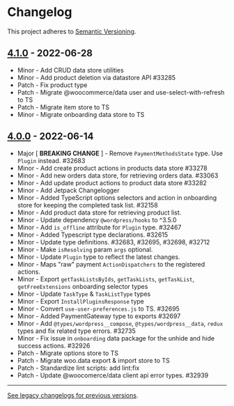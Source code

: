 # Changelog 

This project adheres to [Semantic Versioning](https://semver.org/spec/v2.0.0.html).

## [4.1.0](https://www.npmjs.com/package/@woocommerce/packages/js/data/v/4.1.0) - 2022-06-28 

-   Minor - Add CRUD data store utilities
-   Minor - Add product deletion via datastore API #33285
-   Patch - Fix product type
-   Patch - Migrate @woocommerce/data user and use-select-with-refresh to TS
-   Patch - Migrate item store to TS
-   Minor - Migrate onboarding data store to TS

## [4.0.0](https://www.npmjs.com/package/@woocommerce/packages/js/data/v/4.0.0) - 2022-06-14 

-   Major [ **BREAKING CHANGE** ] - Remove `PaymentMethodsState` type. Use `Plugin` instead. #32683
-   Minor - Add create product actions in products data store #33278
-   Minor - Add new orders data store, for retrieving orders data. #33063
-   Minor - Add update product actions to product data store #33282
-   Minor - Add Jetpack Changelogger
-   Minor - Added TypeScript options selectors and action in onboarding store for keeping the completed task list. #32158
-   Minor - Add product data store for retrieving product list.
-   Minor - Update dependency `@wordpress/hooks` to ^3.5.0
-   Minor - Add `is_offline` attribute for `Plugin` type. #32467
-   Minor - Added Typescript type declarations. #32615
-   Minor - Update type definitions. #32683, #32695, #32698, #32712
-   Minor - Make `isResolving` param `args` optional.
-   Minor - Update `Plugin` type to reflect the latest changes.
-   Minor - Maps "raw" payment `ActionDispatchers` to the registered actions.
-   Minor - Export `getTaskListsByIds`, `getTaskLists`, `getTaskList`, `getFreeExtensions` onboarding selector types
-   Minor - Update `TaskType` & `TaskListType` types
-   Minor - Export `InstallPluginsResponse` type
-   Minor - Convert `use-user-preferences.js` to TS. #32695
-   Minor - Added PaymentGateway type to exports #32697
-   Minor - Add `@types/wordpress__compose`, `@types/wordpress__data`, `redux` types and fix related type errors. #32735
-   Minor - Fix issue in `onboarding` data package for the unhide and hide success actions. #32926
-   Patch - Migrate options store to TS
-   Patch - Migrate woo.data export & import store to TS
-   Patch - Standardize lint scripts: add lint:fix
-   Patch - Update @woocomerce/data client api error types. #32939

---

[See legacy changelogs for previous versions](https://github.com/woocommerce/woocommerce-admin/blob/main/packages/components/CHANGELOG.md).
